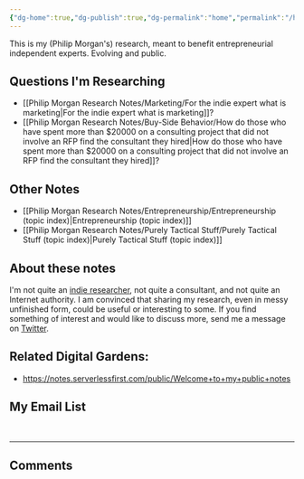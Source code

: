 ```yaml
---
{"dg-home":true,"dg-publish":true,"dg-permalink":"home","permalink":"/home/","tags":"gardenEntry"}
---
```


This is my (Philip Morgan's) research, meant to benefit entrepreneurial independent experts. Evolving and public.

## Questions I'm Researching

- [[Philip Morgan Research Notes/Marketing/For the indie expert what is marketing|For the indie expert what is marketing]]?
- [[Philip Morgan Research Notes/Buy-Side Behavior/How do those who have spent more than $20000 on a consulting project that did not involve an RFP find the consultant they hired|How do those who have spent more than $20000 on a consulting project that did not involve an RFP find the consultant they hired]]?

## Other Notes

- [[Philip Morgan Research Notes/Entrepreneurship/Entrepreneurship (topic index)|Entrepreneurship (topic index)]]
- [[Philip Morgan Research Notes/Purely Tactical Stuff/Purely Tactical Stuff (topic index)|Purely Tactical Stuff (topic index)]]


## About these notes

I'm not quite an [indie researcher](https://andymatuschak.org/2020/), not quite a consultant, and not quite an Internet authority. I am convinced that sharing my research, even in messy unfinished form, could be useful or interesting to some. If you find something of interest and would like to discuss more, send me a message on [Twitter](https://twitter.com/Philip_Morgan).

## Related Digital Gardens:

- <https://notes.serverlessfirst.com/public/Welcome+to+my+public+notes>


<div class="transclusion">

## My Email List

&nbsp;

<script async data-uid="7f3b9aa331" src="https://philip-morgan-consulting.ck.page/7f3b9aa331/index.js"></script>
</div>



<div class="transclusion">

---

## Comments

&nbsp;

<script src="https://utteranc.es/client.js"
        repo="philipmorg/philip-morgan-research-notes"
        issue-term="pathname"
        label="comment"
        theme="github-dark-orange"
        crossorigin="anonymous"
        async>
</script>

&nbsp;
</div>
